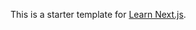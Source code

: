 This is a starter template for [Learn Next.js](https://nextjs.org/learn).

































































































































































































































